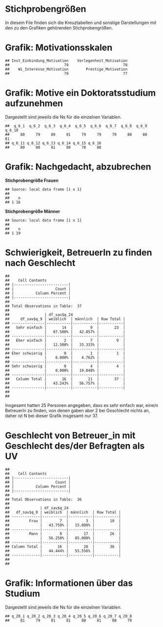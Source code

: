 # Stichprobengrößen






In diesem File finden sich die Kreuztabellen und sonstige Darstellungen mit den zu den Grafiken gehörenden Stichprobengrößen.


# Grafik: Motivationsskalen


```
## Inst_Einbindung_Motivation    Verlegenheit_Motivation 
##                         79                         78 
##    Wi_Interesse_Motivation        Prestige_Motivation 
##                         79                         77
```

# Grafik: Motive ein Doktoratsstudium aufzunehmen
Dargestellt sind jeweils die Ns für die einzelnen Variablen.


```
##  q_6_1  q_6_2  q_6_3  q_6_4  q_6_5  q_6_6  q_6_7  q_6_8  q_6_9 q_6_10 
##     80     79     80     81     79     79     79     80     80     81 
## q_6_11 q_6_12 q_6_13 q_6_14 q_6_15 q_6_16 
##     80     80     81     80     78     80
```

# Grafik: Nachgedacht, abzubrechen



**Stichprobengröße Frauen**

```
## Source: local data frame [1 x 1]
## 
##    n
## 1 16
```


**Stichprobengröße Männer**

```
## Source: local data frame [1 x 1]
## 
##    n
## 1 19
```


# Schwierigkeit, BetreuerIn zu finden nach Geschlecht

```
## 
##    Cell Contents
## |-------------------------|
## |                   Count |
## |          Column Percent |
## |-------------------------|
## 
## Total Observations in Table:  37 
## 
##                | df_sav$q_24 
##     df_sav$q_9 | weiblich  | männlich  | Row Total | 
## ---------------|-----------|-----------|-----------|
##   Sehr einfach |       14  |        9  |       23  | 
##                |   87.500% |   42.857% |           | 
## ---------------|-----------|-----------|-----------|
##   Eher einfach |        2  |        7  |        9  | 
##                |   12.500% |   33.333% |           | 
## ---------------|-----------|-----------|-----------|
## Eher schwierig |        0  |        1  |        1  | 
##                |    0.000% |    4.762% |           | 
## ---------------|-----------|-----------|-----------|
## Sehr schwierig |        0  |        4  |        4  | 
##                |    0.000% |   19.048% |           | 
## ---------------|-----------|-----------|-----------|
##   Column Total |       16  |       21  |       37  | 
##                |   43.243% |   56.757% |           | 
## ---------------|-----------|-----------|-----------|
## 
## 
```

Insgesamt hatten 25 Personen angegeben, dass es sehr einfach war, eine/n BetreuerIn zu finden, von denen gaben aber 2 bei Geschlecht nichts an, daher ist N bei dieser Grafik insgesamt nur 37.


# Geschlecht von Betreuer_in mit Geschlecht des/der Befragten als UV

```
## 
##    Cell Contents
## |-------------------------|
## |                   Count |
## |          Column Percent |
## |-------------------------|
## 
## Total Observations in Table:  36 
## 
##              | df_sav$q_24 
##   df_sav$q_8 | weiblich  | männlich  | Row Total | 
## -------------|-----------|-----------|-----------|
##         Frau |        7  |        3  |       10  | 
##              |   43.750% |   15.000% |           | 
## -------------|-----------|-----------|-----------|
##         Mann |        9  |       17  |       26  | 
##              |   56.250% |   85.000% |           | 
## -------------|-----------|-----------|-----------|
## Column Total |       16  |       20  |       36  | 
##              |   44.444% |   55.556% |           | 
## -------------|-----------|-----------|-----------|
## 
## 
```

# Grafik: Informationen über das Studium
Dargestellt sind jeweils die Ns für die einzelnen Variablen.


```
## q_20_1 q_20_2 q_20_3 q_20_4 q_20_5 q_20_6 q_20_7 q_20_8 
##     81     79     81     81     80     81     80     79
```




